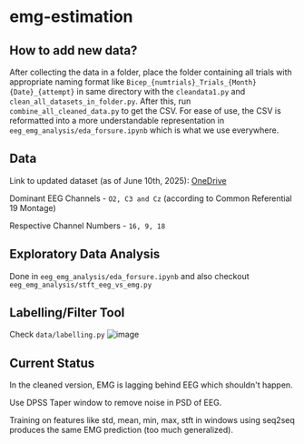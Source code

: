 # emg-estimation
## How to add new data? 
After collecting the data in a folder, place the folder containing all trials with appropriate naming format like `Bicep_{numtrials}_Trials_{Month}{Date}_{attempt}` in same directory with the `cleandata1.py` and `clean_all_datasets_in_folder.py`. After this, run `combine_all_cleaned_data.py` to get the CSV. For ease of use, the CSV is reformatted into a more understandable representation in `eeg_emg_analysis/eda_forsure.ipynb` which is what we use everywhere. 


## Data
Link to updated dataset (as of June 10th, 2025): [OneDrive](https://iiitbac-my.sharepoint.com/:f:/g/personal/unnath_chittimalla_iiitb_ac_in/EoR21uJPk8pFgPrnIXmEQAoBTbSY4u_mL5qoUZqQK7UoFw?e=gYff6N) 

 Dominant EEG Channels - `O2, C3 and Cz` (according to Common Referential 19 Montage)

Respective Channel Numbers - `16, 9, 18`

## Exploratory Data Analysis 
Done in `eeg_emg_analysis/eda_forsure.ipynb` and also checkout `eeg_emg_analysis/stft_eeg_vs_emg.py`

## Labelling/Filter Tool
Check `data/labelling.py`
![image](https://github.com/user-attachments/assets/0a268852-b392-4b49-a3dc-47ab7c041ca5)


## Current Status
In the cleaned version, EMG is lagging behind EEG which shouldn't happen. 

 
Use DPSS Taper window to remove noise in PSD of EEG. 

 
Training on features like std, mean, min, max, stft in windows using seq2seq produces the same EMG prediction (too much generalized). 
